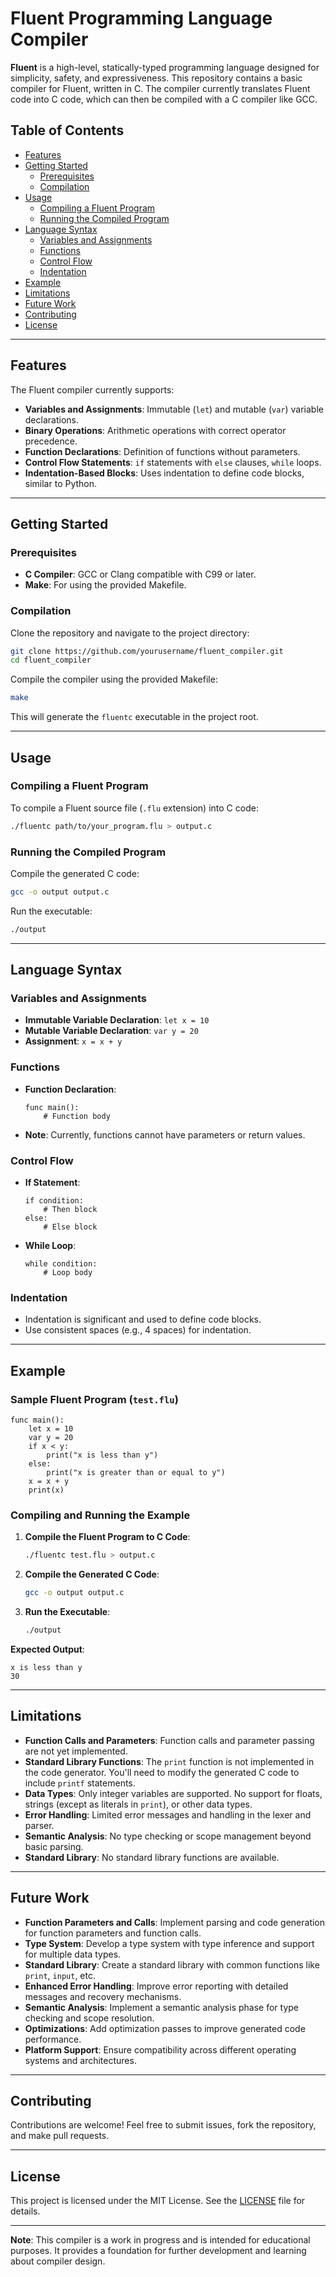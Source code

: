# Fluent Programming Language Compiler

**Fluent** is a high-level, statically-typed programming language designed for simplicity, safety, and expressiveness. This repository contains a basic compiler for Fluent, written in C. The compiler currently translates Fluent code into C code, which can then be compiled with a C compiler like GCC.

## Table of Contents

- [Features](#features)
- [Getting Started](#getting-started)
  - [Prerequisites](#prerequisites)
  - [Compilation](#compilation)
- [Usage](#usage)
  - [Compiling a Fluent Program](#compiling-a-fluent-program)
  - [Running the Compiled Program](#running-the-compiled-program)
- [Language Syntax](#language-syntax)
  - [Variables and Assignments](#variables-and-assignments)
  - [Functions](#functions)
  - [Control Flow](#control-flow)
  - [Indentation](#indentation)
- [Example](#example)
- [Limitations](#limitations)
- [Future Work](#future-work)
- [Contributing](#contributing)
- [License](#license)

---

## Features

The Fluent compiler currently supports:

- **Variables and Assignments**: Immutable (`let`) and mutable (`var`) variable declarations.
- **Binary Operations**: Arithmetic operations with correct operator precedence.
- **Function Declarations**: Definition of functions without parameters.
- **Control Flow Statements**: `if` statements with `else` clauses, `while` loops.
- **Indentation-Based Blocks**: Uses indentation to define code blocks, similar to Python.

---

## Getting Started

### Prerequisites

- **C Compiler**: GCC or Clang compatible with C99 or later.
- **Make**: For using the provided Makefile.

### Compilation

Clone the repository and navigate to the project directory:

```bash
git clone https://github.com/yourusername/fluent_compiler.git
cd fluent_compiler
```

Compile the compiler using the provided Makefile:

```bash
make
```

This will generate the `fluentc` executable in the project root.

---

## Usage

### Compiling a Fluent Program

To compile a Fluent source file (`.flu` extension) into C code:

```bash
./fluentc path/to/your_program.flu > output.c
```

### Running the Compiled Program

Compile the generated C code:

```bash
gcc -o output output.c
```

Run the executable:

```bash
./output
```

---

## Language Syntax

### Variables and Assignments

- **Immutable Variable Declaration**: `let x = 10`
- **Mutable Variable Declaration**: `var y = 20`
- **Assignment**: `x = x + y`

### Functions

- **Function Declaration**:

  ```fluent
  func main():
      # Function body
  ```

- **Note**: Currently, functions cannot have parameters or return values.

### Control Flow

- **If Statement**:

  ```fluent
  if condition:
      # Then block
  else:
      # Else block
  ```

- **While Loop**:

  ```fluent
  while condition:
      # Loop body
  ```

### Indentation

- Indentation is significant and used to define code blocks.
- Use consistent spaces (e.g., 4 spaces) for indentation.

---

## Example

### Sample Fluent Program (`test.flu`)

```fluent
func main():
    let x = 10
    var y = 20
    if x < y:
        print("x is less than y")
    else:
        print("x is greater than or equal to y")
    x = x + y
    print(x)
```

### Compiling and Running the Example

1. **Compile the Fluent Program to C Code**:

   ```bash
   ./fluentc test.flu > output.c
   ```

2. **Compile the Generated C Code**:

   ```bash
   gcc -o output output.c
   ```

3. **Run the Executable**:

   ```bash
   ./output
   ```

**Expected Output**:

```
x is less than y
30
```

---

## Limitations

- **Function Calls and Parameters**: Function calls and parameter passing are not yet implemented.
- **Standard Library Functions**: The `print` function is not implemented in the code generator. You'll need to modify the generated C code to include `printf` statements.
- **Data Types**: Only integer variables are supported. No support for floats, strings (except as literals in `print`), or other data types.
- **Error Handling**: Limited error messages and handling in the lexer and parser.
- **Semantic Analysis**: No type checking or scope management beyond basic parsing.
- **Standard Library**: No standard library functions are available.

---

## Future Work

- **Function Parameters and Calls**: Implement parsing and code generation for function parameters and function calls.
- **Type System**: Develop a type system with type inference and support for multiple data types.
- **Standard Library**: Create a standard library with common functions like `print`, `input`, etc.
- **Enhanced Error Handling**: Improve error reporting with detailed messages and recovery mechanisms.
- **Semantic Analysis**: Implement a semantic analysis phase for type checking and scope resolution.
- **Optimizations**: Add optimization passes to improve generated code performance.
- **Platform Support**: Ensure compatibility across different operating systems and architectures.

---

## Contributing

Contributions are welcome! Feel free to submit issues, fork the repository, and make pull requests.

---

## License

This project is licensed under the MIT License. See the [LICENSE](LICENSE) file for details.

---

**Note**: This compiler is a work in progress and is intended for educational purposes. It provides a foundation for further development and learning about compiler design.
